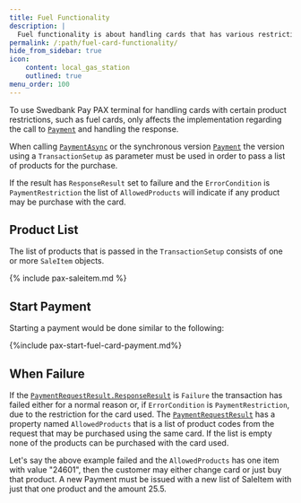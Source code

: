 ```yaml
---
title: Fuel Functionality
description: |
  Fuel functionality is about handling cards that has various restrictions. Product codes and prices need to be sent to the terminal, and allowed products are returned if any is not accepted.
permalink: /:path/fuel-card-functionality/
hide_from_sidebar: true
icon:
    content: local_gas_station
    outlined: true
menu_order: 100
---
```

To use Swedbank Pay PAX terminal for handling cards with certain product restrictions, such as fuel cards, only affects the implementation regarding the call to [`Payment`][paymentasync] and handling the response.

When calling [`PaymentAsync`][paymentasync] or the synchronous version [`Payment`][paymentasync] the version using a `TransactionSetup` as parameter must be used in order to pass a list of products for the purchase.

If the result has `ResponseResult` set to failure and the `ErrorCondition` is `PaymentRestriction` the list of `AllowedProducts` will indicate if any product may be purchase with the card.

## Product List

The list of products that is passed in the `TransactionSetup` consists of one or more `SaleItem` objects.

{% include pax-saleitem.md %}

## Start Payment

Starting a payment would be done similar to the following:

{%include pax-start-fuel-card-payment.md%}

## When Failure

If the [`PaymentRequestResult.ResponseResult`][paymentrequestresult] is `Failure` the transaction has failed either for a normal reason or, if `ErrorCondition` is `PaymentRestriction`, due to the restriction for the card used. The [`PaymentRequestResult`][paymentrequestresult] has a property named `AllowedProducts` that is a list of product codes from the request that may be purchased using the same card. If the list is empty none of the products can be purchased with the card used.

Let's say the above example failed and the `AllowedProducts` has one item with value "24601", then the customer may either change card or just buy that product. A new Payment must be issued with a new list of SaleItem with just that one product and the amount 25.5.

[paymentasync]: /pax-terminal/NET/SwpTrmLib/Methods/essential/paymentasync
[paymentrequestresult]: /pax-terminal/NET/includes/paymentrequestresult
